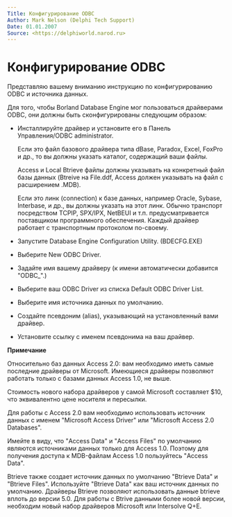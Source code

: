 ```yaml
---
Title: Конфигурирование ODBC
Author: Mark Nelson (Delphi Tech Support)
Date: 01.01.2007
Source: <https://delphiworld.narod.ru>
---
```



Конфигурирование ODBC
=====================

Представляю вашему вниманию инструкцию по конфигурированию ODBC и
источника данных.

Для того, чтобы Borland Database Engine мог пользоваться драйверами
ODBC, они должны быть сконфигурированы следующим образом:

- Инсталлируйте драйвер и установите его в Панель Управления/ODBC
administrator.

    Если это файл базового драйвера типа dBase, Paradox, Excel, FoxPro и
    др., то вы должны указать каталог, содержащий ваши файлы.

    Access и Local Btrieve файлы должны указывать на конкретный файл базы
    данных (Btreive на File.ddf, Access должен указывать на файл с
    расширением .MDB).

    Если это линк (connection) к базе данных, например Oracle, Sybase,
    Interbase, и др., вы должны указать на этот линк. Обычно транспорт
    посредством TCPIP, SPX/IPX, NetBEUI и т.п. предусматривается поставщиком
    программного обеспечения. Каждый драйвер работает с транспортным
    протоколом по-своему.

- Запустите Database Engine Configuration Utility. (BDECFG.EXE)

- Выберите New ODBC Driver.

- Задайте имя вашему драйверу (к имени автоматически добавится
"ODBC\_".)

- Выберите ваш ODBC Driver из списка Default ODBC Driver List.

- Выберите имя источника данных по умолчанию.

- Создайте псевдоним (alias), указывающий на установленный вами драйвер.

- Установите ссылку с именем псевдонима на ваш драйвер.

**Примечание**

Относительно баз данных Access 2.0: вам необходимо иметь самые последние
драйверы от Microsoft. Имеющиеся драйверы позволяют работать только с
базами данных Access 1.0, не выше.

Стоимость нового набора драйверов у самой Microsoft составляет $10, что
эквивалентно цене носителя и пересылки.

Для работы с Access 2.0 вам необходимо использовать источник данных с
именем "Microsoft Access Driver" или "Microsoft Access 2.0
Databases".

Имейте в виду, что "Access Data" и "Access Files" по умолчанию
являются источниками данных только для Access 1.0. Поэтому для получения
доступа к MDB-файлам Access 1.0 пользуйтесь "Access Data".

Btrieve также создает источник данных по умолчанию "Btrieve Data" и
"Btrieve Files". Используйте "Btrieve Data" как ваш источник данных
по умолчанию. Драйверы Btrieve позволяют использовать данные btrieve
вплоть до версии 5.0. Для работы с Btrive данными более новой версии,
необходим новый набор драйверов Microsoft или Intersolve Q+E.

